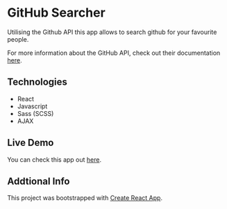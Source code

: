 # GitHub Searcher

Utilising the Github API this app allows to search github for your favourite people.

For more information about the GitHub API, check out their documentation [here](https://developer.github.com/v3/).

## Technologies

* React
* Javascript
* Sass (SCSS)
* AJAX

## Live Demo 

You can check this app out [here](https://mjbryan10.github.io/github-search-app/).

## Addtional Info

This project was bootstrapped with [Create React App](https://github.com/facebook/create-react-app).
